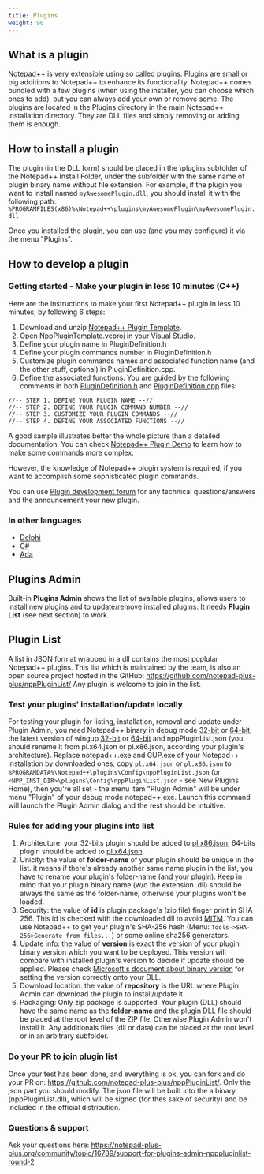 ```yaml
---
title: Plugins
weight: 90
---
```


## What is a plugin
Notepad++ is very extensible using so called plugins. Plugins are small or big additions to Notepad++ to enhance its functionality. Notepad++ comes bundled with a few plugins (when using the installer, you can choose which ones to add), but you can always add your own or remove some. The plugins are located in the Plugins directory in the main Notepad++ installation directory. They are DLL files and simply removing or adding them is enough.


## How to install a plugin
The plugin (in the DLL form) should be placed in the \plugins subfolder of the Notepad++ Install Folder, under the subfolder with the same name of plugin binary name without file extension.
For example, if the plugin you want to install named `myAwesomePlugin.dll`, you should install it with the following path:
`%PROGRAMFILES(x86)%\Notepad++\plugins\myAwesomePlugin\myAwesomePlugin.dll`

Once you installed the plugin, you can use (and you may configure) it via the menu "Plugins".

## How to develop a plugin

### Getting started - Make your plugin in less 10 minutes (C++)

Here are the instructions to make your first Notepad++ plugin in less 10 minutes, by following 6 steps:

1. Download and unzip [Notepad++ Plugin Template](https://github.com/npp-plugins/plugintemplate/archive/v3.zip).
2. Open NppPluginTemplate.vcproj in your Visual Studio.
3. Define your plugin name in PluginDefinition.h
4. Define your plugin commands number in PluginDefinition.h
5. Customize plugin commands names and associated function name (and the other stuff, optional) in PluginDefinition.cpp.
6. Define the associated functions.
You are guided by the following comments in both [PluginDefinition.h](https://github.com/npp-plugins/plugintemplate/blob/master/src/PluginDefinition.h) and [PluginDefinition.cpp](https://github.com/npp-plugins/plugintemplate/blob/master/src/PluginDefinition.cpp) files:

```
//-- STEP 1. DEFINE YOUR PLUGIN NAME --//
//-- STEP 2. DEFINE YOUR PLUGIN COMMAND NUMBER --//
//-- STEP 3. CUSTOMIZE YOUR PLUGIN COMMANDS --//
//-- STEP 4. DEFINE YOUR ASSOCIATED FUNCTIONS --//
```
A good sample illustrates better the whole picture than a detailed documentation. You can check [Notepad++ Plugin Demo](https://github.com/npp-plugins/plugindemo/releases) to learn how to make some commands more complex. 

However, the knowledge of Notepad++ plugin system is required, if you want to accomplish some sophisticated plugin commands.

You can use [Plugin development forum](https://notepad-plus-plus.org/community/category/5/plugin-development) for any technical questions/answers and the announcement your new plugin.


### In other languages

* [Delphi](https://sourceforge.net/projects/npp-plugins/files/DelphiPluginTemplate/DelphiPluginTemplate%202.0%20UNICODE/DelphiPluginTemplate2.zip/download)
* [C#](http://sourceforge.net/projects/sourcecookifier/files/other%20plugins/NppPlugin.NET.v0.5.zip/download)
* [Ada](https://notepad-plus-plus.org/assets/files/NppHelloAdaDemo.zip)


## Plugins Admin
Built-in **Plugins Admin** shows the list of available plugins, allows users to install new plugins and to update/remove installed plugins.
It needs **Plugin List** (see next section) to work.

## Plugin List
A list in JSON format wrapped in a dll contains the most poplular Notepad++ plugins. This list which is maintained by the team, is also an open source project hosted in the GitHub: https://github.com/notepad-plus-plus/nppPluginList/ 
Any plugin is welcome to join in the list.

### Test your plugins' installation/update locally
For testing your plugin for listing, installation, removal and update under Plugin Admin, you need Notepad++ binary in debug mode [32-bit](https://notepad-plus-plus.org/pluginListTestTools/notepad++.debug.x86.zip) or [64-bit](https://notepad-plus-plus.org/pluginListTestTools/notepad++.debug.x64.zip), the latest version of wingup [32-bit](https://notepad-plus-plus.org/pluginListTestTools/wingup.release.x32.zip) or [64-bit](https://notepad-plus-plus.org/pluginListTestTools/wingup.release.x64.zip) and nppPluginList.json (you should rename it from pl.x64.json or pl.x86.json, according your plugin's architecture). Replace notepad++.exe and GUP.exe of your Notepad++ installation by downloaded ones, copy `pl.x64.json` or `pl.x86.json` to `%PROGRAMDATA%\Notepad++\plugins\Config\nppPluginList.json` (or `<NPP_INST_DIR>\plugins\Config\nppPluginList.json` - see New Plugins Home), then you're all set - the menu item "Plugin Admin" will be under menu "Plugin" of your debug mode notepad++.exe. Launch this command will launch the Plugin Admin dialog and the rest should be intuitive.

### Rules for adding your plugins into list

1. Architecture: your 32-bits plugin should be added to [pl.x86.json](https://github.com/notepad-plus-plus/nppPluginList/blob/master/src/pl.x86.json), 64-bits plugin should be added to [pl.x64.json](https://github.com/notepad-plus-plus/nppPluginList/blob/master/src/pl.x64.json).
2. Unicity: the value of **folder-name** of your plugin should be unique in the list. it means if there's already another same name plugin in the list, you have to rename your plugin's folder-name (and your plugin). Keep in mind that your plugin binary name (w/o the extension .dll) should be always the same as the folder-name, otherwise your plugins won't be loaded.
3. Security: the value of **id** is plugin package's (zip file) finger print in SHA-256. This id is checked with the downloaded dll to avoid [MITM](https://en.wikipedia.org/wiki/Man-in-the-middle_attack). You can use Notepad++ to get your plugin's SHA-256 hash (Menu: `Tools->SHA-256>Generate from files...`) or some online sha256 generators.
4. Update info: the value of **version** is exact the version of your plugin binary version which you want to be deployed. This version will compare with installed plugin's version to decide if update should be applied. Please check [Microsoft's document about binary version](https://docs.microsoft.com/en-us/windows/desktop/menurc/versioninfo-resource) for setting the version correctly onto your DLL.
5. Download location: the value of **repository** is the URL where Plugin Admin can download the plugin to install/update it.
6. Packaging: Only zip package is supported. Your plugin (DLL) should have the same name as the **folder-name** and the plugin DLL file should be placed at the root level of the ZIP file. Otherwise Plugin Admin won't install it. Any additionals files (dll or data) can be placed at the root level or in an arbitrary subfolder.

### Do your PR to join plugin list
Once your test has been done, and everything is ok, you can fork and do your PR on: https://github.com/notepad-plus-plus/nppPluginList/. Only the json part you should modify. The json file will be built into the a binary (nppPluginList.dll), which will be signed (for thes sake of security) and be included in the official distribution. 

### Questions & support
Ask your questions here: https://notepad-plus-plus.org/community/topic/16789/support-for-plugins-admin-npppluginlist-round-2

